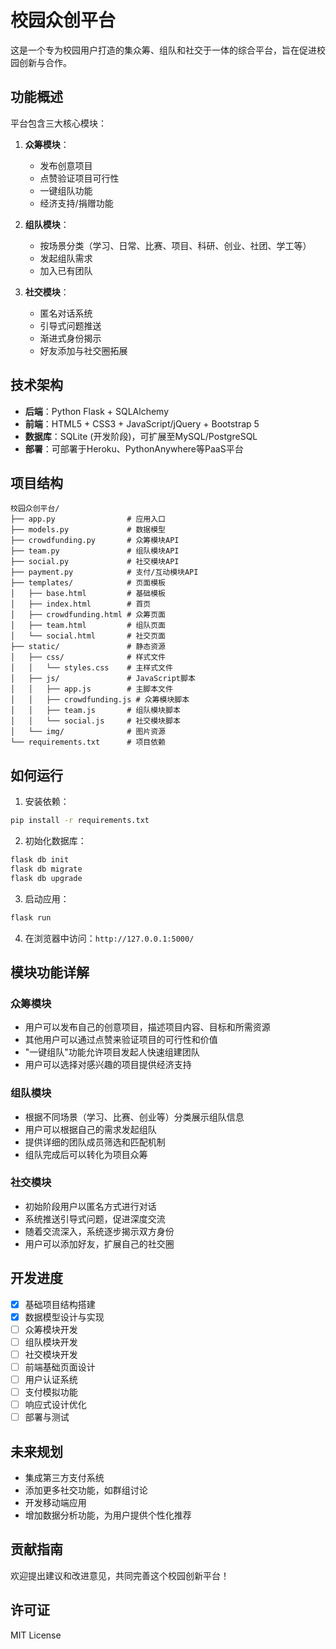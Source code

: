 # 校园众创平台

这是一个专为校园用户打造的集众筹、组队和社交于一体的综合平台，旨在促进校园创新与合作。

## 功能概述

平台包含三大核心模块：

1. **众筹模块**：
   - 发布创意项目
   - 点赞验证项目可行性
   - 一键组队功能
   - 经济支持/捐赠功能

2. **组队模块**：
   - 按场景分类（学习、日常、比赛、项目、科研、创业、社团、学工等）
   - 发起组队需求
   - 加入已有团队

3. **社交模块**：
   - 匿名对话系统
   - 引导式问题推送
   - 渐进式身份揭示
   - 好友添加与社交圈拓展

## 技术架构

- **后端**：Python Flask + SQLAlchemy
- **前端**：HTML5 + CSS3 + JavaScript/jQuery + Bootstrap 5
- **数据库**：SQLite (开发阶段)，可扩展至MySQL/PostgreSQL
- **部署**：可部署于Heroku、PythonAnywhere等PaaS平台

## 项目结构

```
校园众创平台/
├── app.py                # 应用入口
├── models.py             # 数据模型
├── crowdfunding.py       # 众筹模块API
├── team.py               # 组队模块API
├── social.py             # 社交模块API
├── payment.py            # 支付/互动模块API
├── templates/            # 页面模板
│   ├── base.html         # 基础模板
│   ├── index.html        # 首页
│   ├── crowdfunding.html # 众筹页面
│   ├── team.html         # 组队页面
│   └── social.html       # 社交页面
├── static/               # 静态资源
│   ├── css/              # 样式文件
│   │   └── styles.css    # 主样式文件
│   ├── js/               # JavaScript脚本
│   │   ├── app.js        # 主脚本文件
│   │   ├── crowdfunding.js # 众筹模块脚本
│   │   ├── team.js       # 组队模块脚本
│   │   └── social.js     # 社交模块脚本
│   └── img/              # 图片资源
└── requirements.txt      # 项目依赖
```

## 如何运行

1. 安装依赖：
```bash
pip install -r requirements.txt
```

2. 初始化数据库：
```bash
flask db init
flask db migrate
flask db upgrade
```

3. 启动应用：
```bash
flask run
```

4. 在浏览器中访问：`http://127.0.0.1:5000/`

## 模块功能详解

### 众筹模块
- 用户可以发布自己的创意项目，描述项目内容、目标和所需资源
- 其他用户可以通过点赞来验证项目的可行性和价值
- "一键组队"功能允许项目发起人快速组建团队
- 用户可以选择对感兴趣的项目提供经济支持

### 组队模块
- 根据不同场景（学习、比赛、创业等）分类展示组队信息
- 用户可以根据自己的需求发起组队
- 提供详细的团队成员筛选和匹配机制
- 组队完成后可以转化为项目众筹

### 社交模块
- 初始阶段用户以匿名方式进行对话
- 系统推送引导式问题，促进深度交流
- 随着交流深入，系统逐步揭示双方身份
- 用户可以添加好友，扩展自己的社交圈

## 开发进度

- [x] 基础项目结构搭建
- [x] 数据模型设计与实现
- [ ] 众筹模块开发
- [ ] 组队模块开发
- [ ] 社交模块开发
- [ ] 前端基础页面设计
- [ ] 用户认证系统
- [ ] 支付模拟功能
- [ ] 响应式设计优化
- [ ] 部署与测试

## 未来规划

- 集成第三方支付系统
- 添加更多社交功能，如群组讨论
- 开发移动端应用
- 增加数据分析功能，为用户提供个性化推荐

## 贡献指南

欢迎提出建议和改进意见，共同完善这个校园创新平台！

## 许可证

MIT License 